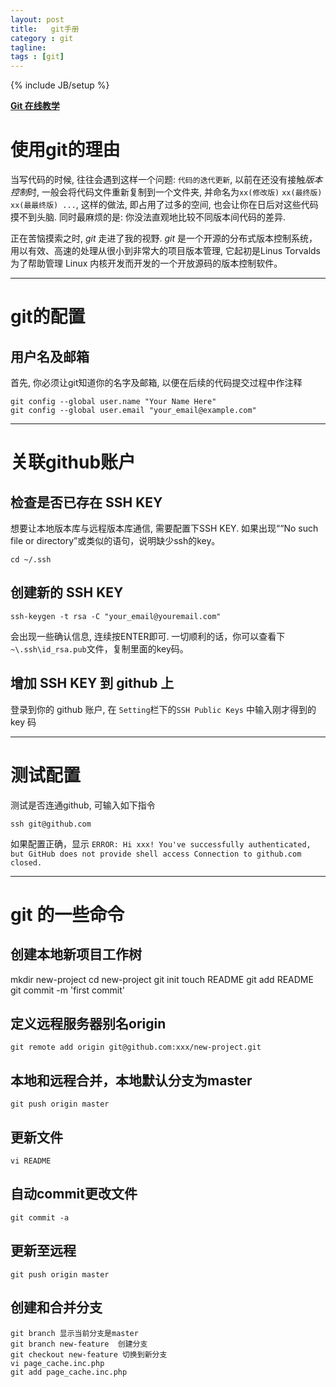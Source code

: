 ```yaml
---
layout: post
title:   git手册
category : git
tagline:  
tags : [git]
---
```

{% include JB/setup %}

[**Git 在线教学**](http://pcottle.github.io/learnGitBranching/)

# 使用git的理由

当写代码的时候, 往往会遇到这样一个问题: `代码的迭代更新`, 以前在还没有接触*版本控制*时, 一般会将代码文件重新复制到一个文件夹, 并命名为`xx(修改版)` `xx(最终版)` `xx(最最终版) ...`, 这样的做法, 即占用了过多的空间, 也会让你在日后对这些代码摸不到头脑. 同时最麻烦的是: 你没法直观地比较不同版本间代码的差异.

正在苦恼摸索之时, *git* 走进了我的视野. *git* 是一个开源的分布式版本控制系统，用以有效、高速的处理从很小到非常大的项目版本管理, 它起初是Linus Torvalds 为了帮助管理 Linux 内核开发而开发的一个开放源码的版本控制软件。

------------------

# git的配置

## 用户名及邮箱

首先, 你必须让git知道你的名字及邮箱, 以便在后续的代码提交过程中作注释
  
    git config --global user.name "Your Name Here"
    git config --global user.email "your_email@example.com"

---------------

# 关联github账户

## 检查是否已存在 SSH KEY

想要让本地版本库与远程版本库通信, 需要配置下SSH KEY. 如果出现““No such file or directory”或类似的语句，说明缺少ssh的key。

    cd ~/.ssh

## 创建新的 SSH KEY

    ssh-keygen -t rsa -C "your_email@youremail.com"

会出现一些确认信息, 连续按ENTER即可. 一切顺利的话，你可以查看下`~\.ssh\id_rsa.pub`文件，复制里面的key码。

## 增加 SSH KEY 到 github 上 

登录到你的 github 账户, 在 `Setting`栏下的`SSH Public Keys` 中输入刚才得到的 key 码

---------------------------

# 测试配置

测试是否连通github, 可输入如下指令

    ssh git@github.com

如果配置正确，显示 `ERROR: Hi xxx! You've successfully authenticated, but GitHub does not provide shell access
Connection to github.com closed.`

-----------------------

# git 的一些命令

## 创建本地新项目工作树
    
   mkdir new-project
    cd new-project
    git init
    touch README
    git add README
    git commit -m 'first commit'

## 定义远程服务器别名origin

    git remote add origin git@github.com:xxx/new-project.git   

## 本地和远程合并，本地默认分支为master

    git push origin master  


## 更新文件

    vi README

## 自动commit更改文件

    git commit -a     

## 更新至远程

    git push origin master

## 创建和合并分支

    git branch 显示当前分支是master
    git branch new-feature  创建分支
    git checkout new-feature 切换到新分支
    vi page_cache.inc.php
    git add page_cache.inc.php

